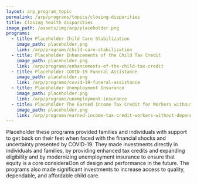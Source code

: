 ```yaml
---
layout: arp_program_topic
permalink: /arp/programs/topics/closing-disparities
title: Closing health disparities
image_path: /assets/img/arp/placeholder.png
programs:
  - title: Placeholder Child Care Stabilization
    image_path: placeholder.png
    link: /arp/programs/child-care-stabilization
  - title: Placeholder Enhancements of the Child Tax Credit
    image_path: placeholder.png
    link: /arp/programs/enhancements-of-the-child-tax-credit
  - title: Placeholder COVID-19 Funeral Assistance
    image_path: placeholder.png
    link: /arp/programs/covid-19-funeral-assistance
  - title: Placeholder Unemployment Insurance
    image_path: placeholder.png
    link: /arp/programs/unemployment-insurance
  - title: Placeholder The Earned Income Tax Credit for Workers without Dependent Children
    image_path: placeholder.png
    link: /arp/programs/earned-income-tax-credit-workers-without-dependent-children
---
```


Placeholder these programs provided families and individuals with support to get back on their
feet when faced with the financial shocks and uncertainty presented by COVID-19.
They made investments directly in individuals and families, by providing enhanced tax
credits and expanding eligibility and by modernizing unemployment insurance to
ensure that equity is a core consideraOon of design and performance in the future.
The programs also made significant investments to increase access to quality,
dependable, and affordable child care.

